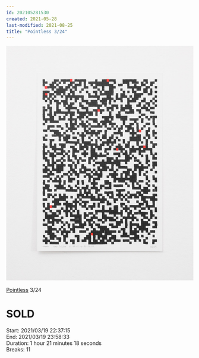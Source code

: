 ```yaml
---
id: 202105281530
created: 2021-05-28
last-modified: 2021-08-25
title: "Pointless 3/24"
---
```

![](../assets/202105281530.jpg)

[Pointless](202105271855) 3/24 

# SOLD

Start: 2021/03/19 22:37:15  
End: 2021/03/19 23:58:33  
Duration: 1 hour 21 minutes 18 seconds  
Breaks: 11